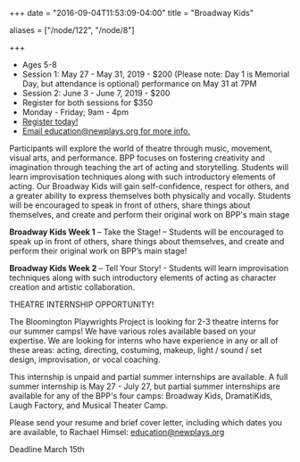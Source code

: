 +++
date = "2016-09-04T11:53:09-04:00"
title = "Broadway Kids"

aliases = ["/node/122", "/node/8"]

+++

* Ages 5-8
* Session 1: May 27 - May 31, 2019 - $200 (Please note: Day 1 is Memorial Day, but attendance is optional) performance on May 31 at 7PM
* Session 2: June 3 - June 7, 2019 - $200
* Register for both sessions for $350
* Monday - Friday; 9am - 4pm
* [Register today!](http://services.bloomington.ivytech.edu/cll_local/cll_registration_form.html)
* [Email education@newplays.org for more info.](mailto:education@newplays.org)

Participants will explore the world of theatre through music, movement, visual arts, and performance. BPP focuses on fostering creativity and imagination through teaching the art of acting and storytelling. Students will learn improvisation techniques along with such introductory elements of acting. Our Broadway Kids will gain self-confidence, respect for others, and a greater ability to express themselves both physically and vocally. Students will be encouraged to speak in front of others, share things about themselves, and create and perform their original work on BPP's main stage

**Broadway Kids Week 1** – Take the Stage! – Students will be encouraged to speak up in front of others, share things about themselves, and create and perform their original work on BPP’s main stage!

**Broadway Kids Week 2** – Tell Your Story! - Students will learn improvisation techniques along with such introductory elements of acting as character creation and artistic collaboration.


THEATRE INTERNSHIP OPPORTUNITY!

The Bloomington Playwrights Project is looking for 2-3 theatre interns for our summer camps! We have various roles available based on your expertise. We are looking for interns who have experience in any or all of these areas: acting, directing, costuming, makeup, light / sound / set design, improvisation, or vocal coaching.

This internship is unpaid and partial summer internships are available. A full summer internship is May 27 - July 27, but partial summer internships are available for any of the BPP's four camps: Broadway Kids, DramatiKids, Laugh Factory, and Musical Theater Camp.

Please send your resume and brief cover letter, including which dates you are available, to Rachael Himsel: [education@newplays.org](mailto:education@newplays.org)

Deadline March 15th
